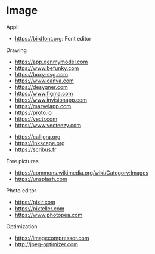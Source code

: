 # Image

Appli
* https://birdfont.org: Font editor

Drawing
* https://app.genmymodel.com
* https://www.befunky.com
* https://boxy-svg.com
* https://www.canva.com
* https://desygner.com
* https://www.figma.com
* https://www.invisionapp.com
* https://marvelapp.com
* https://proto.io
* https://vectr.com
* https://www.vecteezy.com

+ https://calligra.org
+ https://inkscape.org
+ https://scribus.fr

Free pictures
* https://commons.wikimedia.org/wiki/Category:Images
* https://unsplash.com

Photo editor
* https://pixlr.com
* https://pixteller.com
* https://www.photopea.com

Optimization
* https://imagecompressor.com
* http://jpeg-optimizer.com
